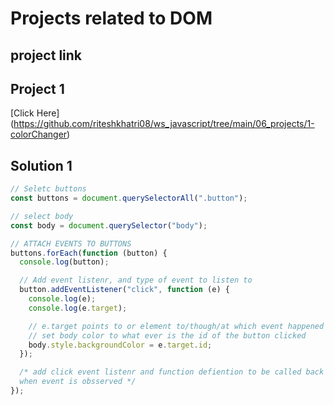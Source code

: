 # Projects related to DOM

## project link

## Project 1

[Click Here] (https://github.com/riteshkhatri08/ws_javascript/tree/main/06_projects/1-colorChanger)

## Solution 1

```javascript
// Seletc buttons
const buttons = document.querySelectorAll(".button");

// select body
const body = document.querySelector("body");

// ATTACH EVENTS TO BUTTONS
buttons.forEach(function (button) {
  console.log(button);

  // Add event listenr, and type of event to listen to
  button.addEventListener("click", function (e) {
    console.log(e);
    console.log(e.target);

    // e.target points to or element to/though/at which event happened
    // set body color to what ever is the id of the button clicked
    body.style.backgroundColor = e.target.id;
  });

  /* add click event listenr and function defiention to be called back
  when event is obsserved */
});
```
